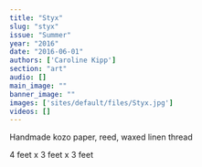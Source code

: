 ```yaml
---
title: "Styx"
slug: "styx"
issue: "Summer"
year: "2016"
date: "2016-06-01"
authors: ['Caroline Kipp']
section: "art"
audio: []
main_image: ""
banner_image: ""
images: ['sites/default/files/Styx.jpg']
videos: []
---
```

Handmade kozo paper, reed, waxed linen thread

 4 feet x 3 feet x 3 feet

